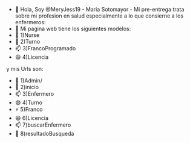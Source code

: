 - 👋 Hola, Soy @MeryJess19 - Maria Sotomayor - Mi pre-entrega trata sobre mi profesion en salud especialmente a lo que consierne a los enfermeros:
- 👀 Mi pagina web tiene los siguientes modelos:
- 🌱 1)Nurse
- 💞️ 2)Turno
- 📫 3)FrancoProgramado
- 😄 4)Licencia

y mis Urls son: 

- 🌱 1)Admin/
- 💞️ 2)inicio
- 📫 3)Enfermero
- 😄 4)Turno
- ⚡ 5)Franco
- 😄 6)Licencia
- 📫 7)buscarEnfermero
- 💞️ 8)resultadoBusqueda
<!--- Para iniciar el servidor deben tener previamente **Django** instalado. Luego deben escribir el comando en su terminal: python manage.py runserver ---¡¡ Se deben respetar espacios y escritura!! Boton sign up No funciona, no redireccionado a ningun lado
--->
